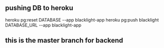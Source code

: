 

## pushing DB to heroku
heroku pg:reset DATABASE --app blacklight-app
heroku pg:push blacklight DATABASE_URL --app blacklight-app

## this is the master branch for backend
